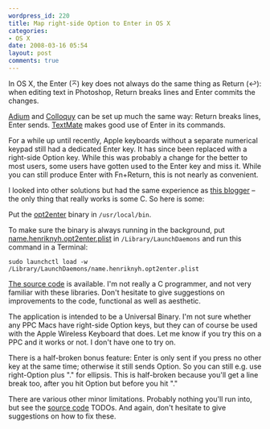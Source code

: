 ```yaml
---
wordpress_id: 220
title: Map right-side Option to Enter in OS X
categories:
- OS X
date: 2008-03-16 05:54
layout: post
comments: true
---
```

In OS X, the Enter (⌅) key does not always do the same thing as Return (↩): when editing text in Photoshop, Return breaks lines and Enter commits the changes.

<a href="http://www.adiumx.com/">Adium</a> and <a href="http://colloquy.info/">Colloquy</a> can be set up much the same way: Return breaks lines, Enter sends. <a href="http://macromates.com">TextMate</a> makes good use of Enter in its commands.

For a while up until recently, Apple keyboards without a separate numerical keypad still had a dedicated Enter key. It has since been replaced with a right-side Option key. While this was probably a change for the better to most users, some users have gotten used to the Enter key and miss it. While you can still produce Enter with Fn+Return, this is not nearly as convenient.

I looked into other solutions but had the same experience as <a href="http://paddymullen.com/?p=18">this blogger</a> – the only thing that really works is some C. So here is some:

<!--more-->

Put the <a href="http://henrik.nyh.se/uploads/opt2enter">opt2enter</a> binary in <code>/usr/local/bin</code>.

To make sure the binary is always running in the background, put <a href="http://henrik.nyh.se/uploads/name.henriknyh.opt2enter.plist">name.henriknyh.opt2enter.plist</a> in <code>/Library/LaunchDaemons</code> and run this command in a Terminal:

``` text
sudo launchctl load -w /Library/LaunchDaemons/name.henriknyh.opt2enter.plist
```

<a href="http://pastie.textmate.org/166276">The source code</a> is available. I'm not really a C programmer, and not very familiar with these libraries. Don't hesitate to give suggestions on improvements to the code, functional as well as aesthetic.

The application is intended to be a Universal Binary. I'm not sure whether any PPC Macs have right-side Option keys, but they can of course be used with the Apple Wireless Keyboard that does. Let me know if you try this on a PPC and it works or not. I don't have one to try on.

There is a half-broken bonus feature: Enter is only sent if you press no other key at the same time; otherwise it still sends Option. So you can still e.g. use right-Option plus "." for ellipsis. This is half-broken because you'll get a line break too, after you hit Option but before you hit "."

There are various other minor limitations. Probably nothing you'll run into, but see the <a href="http://pastie.textmate.org/166276">source code</a> TODOs. And again, don't hesitate to give suggestions on how to fix these.
